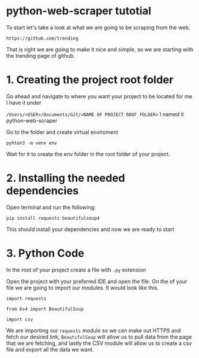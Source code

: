 # python-web-scraper tutotial

To start let's take a look at what we are going to be scraping from the web.

`https://github.com/trending`

That is right we are going to make it nice and simple, so we are starting with the trending page of github.

# 1. Creating the project root folder

Go ahead and navigate to where you want your project to be located for me I have it under

`/Users/<USER>/Documents/Git/<NAME OF PROJECT ROOF FOLDER>` I named it python-web-scraper

Go to the folder and create virtual enviroment 

`pyhton3 -m venv env`

Wait for it to create the env folder in the root folder of your project.

# 2. Installing the needed dependencies

Open terminal and run the following:

`pip install requests beautifulsoup4`

This should install your dependencies and now we are ready to start

# 3. Python Code

In the root of your project create a file with `.py` extension 

Open the project with your preferred IDE and open the file. On the of your file we are going to import our modules. It would look like this.

```
import requests

from bs4 import BeautifulSoup

import csv

```

We are importing our `requests` module so we can make out HTTPS and fetch our desired link, `BeautifulSoup` will allow us to pull data from the page that we are fetching, and lastly the CSV module will allow us to create a csv file and export all the data we want.







